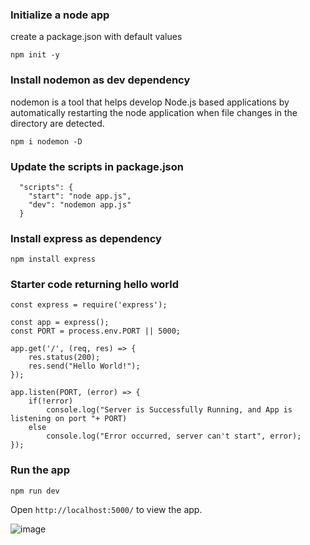 ### Initialize a node app
create a package.json with default values
```
npm init -y
```

### Install nodemon as dev dependency
nodemon is a tool that helps develop Node.js based applications by automatically restarting the node application when file changes in the directory are detected.
```
npm i nodemon -D
```

### Update the scripts in package.json
```
  "scripts": {
    "start": "node app.js",
    "dev": "nodemon app.js"
  }
```

### Install express as dependency
```
npm install express
```

### Starter code returning hello world
```
const express = require('express');

const app = express();
const PORT = process.env.PORT || 5000;

app.get('/', (req, res) => {
    res.status(200);
    res.send("Hello World!");
});

app.listen(PORT, (error) => {
    if(!error)
        console.log("Server is Successfully Running, and App is listening on port "+ PORT)
    else 
        console.log("Error occurred, server can't start", error);
});
```

### Run the app
```
npm run dev
```
Open ```http://localhost:5000/``` to view the app.

![image](https://github.com/user-attachments/assets/9421db11-0a4b-4b23-80d4-c0b34924c34c)
